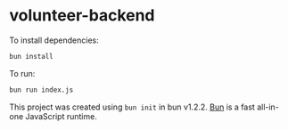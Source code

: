 # volunteer-backend

To install dependencies:

```bash
bun install
```

To run:

```bash
bun run index.js
```

This project was created using `bun init` in bun v1.2.2. [Bun](https://bun.sh) is a fast all-in-one JavaScript runtime.
